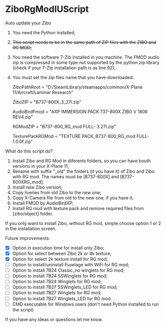 # ZiboRgModIUScript

Auto update your Zibo

1. You need the Python installed;
2. ~~This script needs to be in the same path of ZIP files with the ZIBO and RG MOD;~~
3. You need the software 7-Zib installed in you machine. The FMOD audio zip is compressed in some type not supported by the python zip library (check if your 7-Zip installation path is as line 92);
4. You must set the zip files name that you have downloaded:

	ZiboPathRoot = "D:/SteamLibrary/steamapps/common/X-Plane 11/Aircraft/Laminar Research"
	
	ZiboZIP = "B737-800X_3_27l.zip"
	
	AudioBirdFmod = "AXP IMMERSION PACK 737-800X ZIBO V 1806 REV4.zip"
	
	RGModZIP = "B737-800_RG_mod FULL- 3.27l.zip"
	
	TexturePackRGMod = "TEXTURE PACK_B737-800_RG_mod FULL- 1.0.0f.zip"

 What do this script do?

1. Install Zibo and RG Mod in diferents folders, so you can have bouth versions in your X-Plane 11;
2. Rename with suffix "_old" the folders (if you have it) of Zibo and Zibo with RG mod. The names must be [B737-800X] and [B737-800XRG_mod];
3. Install new Zibo version;
4. Copy liveries from old Zibo to the new one;
5. Copy X-Camera file from old to the new one, if you have it;
6. Install FMOD by AudioBirdXP;
7. Install RG mod with texture pack and remove required files from [zibo/object] folder.

If you only want to install Zibo, without RG mod, simple choose option 1 or 2 in the installation screen.

Future improvements:
- [x] Option in execution time for install only Zibo;
- [x] Option for select between Zibo 2k or 4k texture;
- [x] Option for select 2k texture install for RG mod;
- [ ] Option to install/uninstall Fuselage with WiFi for RG mod;
- [ ] Option to install 7B24 Classic_no winglets for RG mod;
- [ ] Option to install 7B24 SSWinglets for RG mod;
- [ ] Option to install 7B24 Winglets for RG mod;
- [ ] Option to install 7B27 SSWinglets_LED for RG mod;
- [ ] Option to install 7B27 Winglets for RG mod;
- [ ] Option to install 7B27 Winglets_LED for RG mod.
- [ ] CMD executable for Windows users (don't need Python installed to run the script) 

If you have any ideas or questions let me know.
